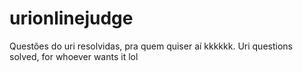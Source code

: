 # urionlinejudge
Questões do uri resolvidas, pra quem quiser aí kkkkkk. Uri questions solved, for whoever wants it lol
